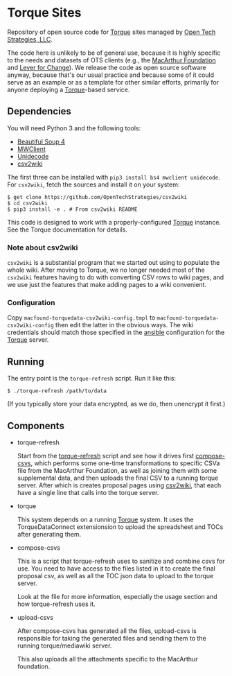 # Torque Sites

Repository of open source code for
[Torque](https://github.com/opentechstrategies/torque/) sites managed
by [Open Tech Strategies, LLC](https://OpenTechStrategies.com/).

The code here is unlikely to be of general use, because it is highly
specific to the needs and datasets of OTS clients (e.g., the
[MacArthur Foundation](https://www.MacFound.org) and [Lever for
Change](https://www.leverforchange.org/)).  We release the code as
open source software anyway, because that's our usual practice and
because some of it could serve as an example or as a template for
other similar efforts, primarily for anyone deploying a
[Torque](https://github.com/OpenTechStrategies/torque)-based service.

## Dependencies

You will need Python 3 and the following tools:

* [Beautiful Soup 4](https://www.crummy.com/software/BeautifulSoup/)
* [MWClient](https://github.com/mwclient/mwclient)
* [Unidecode](https://pypi.python.org/pypi/Unidecode)
* [csv2wiki](https://github.com/OpenTechStrategies/csv2wiki/)

The first three can be installed with `pip3 install bs4 mwclient
unidecode`.  For `csv2wiki`, fetch the sources and install it on your
system:

```
$ get clone https://github.com/OpenTechStrategies/csv2wiki
$ cd csv2wiki
$ pip3 install -e . # From csv2wiki README
```

This code is designed to work with a properly-configured
[Torque](https://github.com/OpenTechStrategies/torque) instance.
See the Torque documentation for details.

### Note about csv2wiki

`csv2wiki` is a substantial program that we started out using to
populate the whole wiki.  After moving to Torque, we no longer needed
most of the `csv2wiki` features having to do with converting CSV rows
to wiki pages, and we use just the features that make adding pages to
a wiki convenient.

### Configuration

Copy `macfound-torquedata-csv2wiki-config.tmpl` to
`macfound-torquedata-csv2wiki-config` then edit the latter in the
obvious ways.  The wiki credentials should match those specified in
the [ansible](https://www.ansible.com/) configuration for
the [Torque](https://github.com/OpenTechStrategies/torque) server.

## Running

The entry point is the `torque-refresh` script.  Run it like this:

```
$ ./torque-refresh /path/to/data
```

(If you typically store your data encrypted, as we do, then unencrypt
it first.)

## Components

* torque-refresh

  Start from the [torque-refresh](torque-refresh) script and see how it
  drives first [compose-csvs](compose-csvs), which performs some one-time
  transformations to specific CSVa file from the MacArthur Foundation,
  as well as joining them with some supplemental data, and then uploads
  the final CSV to a running torque server.  After which is creates
  proposal pages using
  [csv2wiki](https://github.com/OpenTechStrategies/csv2wiki), that
  each have a single line that calls into the torque server.

* torque

  This system depends on a running
  [Torque](https://github.com/OpenTechStrategies/torque) system.
  It uses the TorqueDataConnect extensionsion to upload the
  spreadsheet and TOCs after generating them.

* compose-csvs

  This is a script that torque-refresh uses to sanitize and combine csvs
  for use.  You need to have access to the files listed in it to create
  the final proposal csv, as well as all the TOC json data to upload
  to the torque server.

  Look at the file for more information, especially the usage section
  and how torque-refresh uses it.

* upload-csvs

  After compose-csvs has generated all the files, upload-csvs is
  responsible for taking the generated files and sending them to
  the running torque/mediawiki server.

  This also uploads all the attachments specific to the MacArthur
  foundation.
